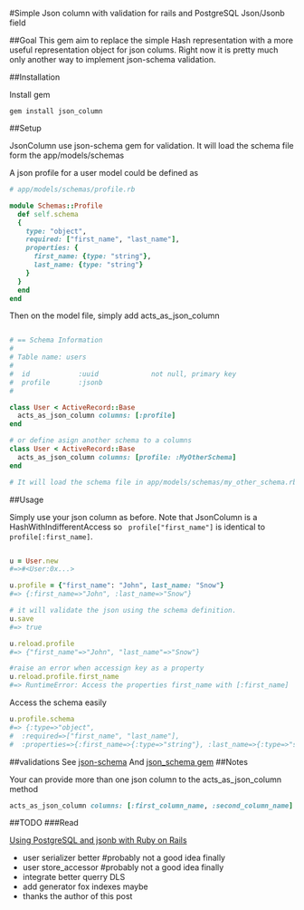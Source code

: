 #Simple Json column with validation for rails and PostgreSQL Json/Jsonb field

##Goal
This gem aim to replace the simple Hash representation with a more useful representation object for json colums. Right now it is pretty much only another way to implement json-schema validation.

##Installation

Install gem

```
gem install json_column
```
##Setup

JsonColumn use json-schema gem for validation. It will load the schema file form the app/models/schemas

A json profile for a user model could be defined as

```ruby
# app/models/schemas/profile.rb

module Schemas::Profile
  def self.schema
  {
    type: "object",
    required: ["first_name", "last_name"],
    properties: {
      first_name: {type: "string"},
      last_name: {type: "string"}
    }
  }
  end
end
```

Then on the model file, simply add acts_as_json_column

```ruby

# == Schema Information
#
# Table name: users
#
#  id            :uuid             not null, primary key
#  profile       :jsonb
#

class User < ActiveRecord::Base
  acts_as_json_column columns: [:profile]
end

# or define asign another schema to a columns
class User < ActiveRecord::Base
  acts_as_json_column columns: [profile: :MyOtherSchema]
end

# It will load the schema file in app/models/schemas/my_other_schema.rb
```

##Usage

Simply use your json column as before. Note that JsonColumn is a HashWithIndifferentAccess so ``` profile["first_name"]``` is identical to ``` profile[:first_name]```.

```ruby

u = User.new
#=>#<User:0x...>

u.profile = {"first_name": "John", last_name: "Snow"}
#=> {:first_name=>"John", :last_name=>"Snow"}

# it will validate the json using the schema definition.
u.save
#=> true

u.reload.profile
#=> {"first_name"=>"John", "last_name"=>"Snow"}

#raise an error when accessign key as a property
u.reload.profile.first_name
#=> RuntimeError: Access the properties first_name with [:first_name]

```

Access the schema easily

```ruby
u.profile.schema
#=> {:type=>"object",
#  :required=>["first_name", "last_name"],
#  :properties=>{:first_name=>{:type=>"string"}, :last_name=>{:type=>"string"}}}
```
##validations
See [json-schema](http://json-schema.org)
And [json_schema gem](https://github.com/ruby-json-schema/json-schema)
##Notes

Your can provide more than one json column to the acts_as_json_column method

```ruby
acts_as_json_column columns: [:first_column_name, :second_column_name]
```


##TODO
###Read 

[Using PostgreSQL and jsonb with Ruby on Rails](http://nandovieira.com/using-postgresql-and-jsonb-with-ruby-on-rails)

* user serializer better #probably not a good idea finally
* user store_accessor #probably not a good idea finally
* integrate better querry DLS
* add generator fox indexes maybe
* thanks the author of this post


